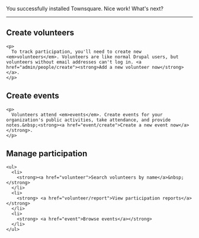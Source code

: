 <p class="big">
  You successfully installed Townsquare. Nice work! What's next?
</p>

* * *

<div class="clearfix">
  <div class="grid-4 alpha">
    <h2>
      Create volunteers
    </h2>
    
    <p>
      To track participation, you'll need to create new <em>volunteers</em>. Volunteers are like normal Drupal users, but volunteers without email addresses can't log in. <a href="admin/people/create"><strong>Add a new volunteer now</strong></a>.
    </p>
  </div>
  
  <div class="grid-4">
    <h2>
      Create events
    </h2>
    
    <p>
      Volunteers attend <em>events</em>. Create events for your organization's public activities, take attendance, and provide notes.&nbsp;<strong><a href="event/create">Create a new event now</a></strong>.
    </p>
  </div>
  
  <div class="grid-4 omega">
    <h2>
      Manage participation
    </h2>
    
    <ul>
      <li>
        <strong><a href="volunteer">Search volunteers by name</a>&nbsp;</strong>
      </li>
      <li>
        <strong> <a href="volunteer/report">View participation reports</a> </strong>
      </li>
      <li>
        <strong> <a href="event">Browse events</a></strong>
      </li>
    </ul>
  </div>
</div>
